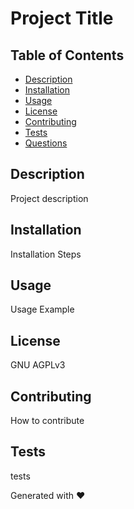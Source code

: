 # Project Title
  


 ## Table of Contents
 - [Description](#description)
 - [Installation](#installation)
 - [Usage](#usage)
 - [License](#license)
 - [Contributing](#contributing)
 - [Tests](#tests)
 - [Questions](#questions)

## Description
 Project description

## Installation
 Installation Steps

## Usage
 Usage Example

## License
 GNU AGPLv3
 
 ## Contributing
 How to contribute
 
 ## Tests
 tests


 Generated with ❤️
